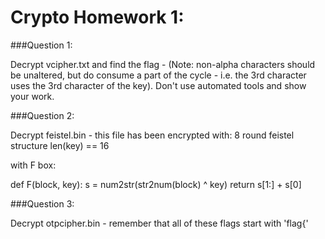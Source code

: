 # Crypto Homework 1:

###Question 1: 

Decrypt vcipher.txt and find the flag - (Note: non-alpha characters should be unaltered, but do consume a part of the cycle - i.e. the 3rd character uses the 3rd character of the key). Don't use automated tools and show your work.

###Question 2:

Decrypt feistel.bin - this file has been encrypted with:
8 round feistel structure
len(key) == 16

with F box:

def F(block, key):
    s = num2str(str2num(block) ^ key)
    return s[1:] + s[0]
    
    
###Question 3:

Decrypt otpcipher.bin - remember that all of these flags start with 'flag{'
